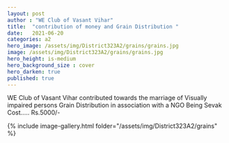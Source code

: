 ```yaml
---
layout: post
author : "WE Club of Vasant Vihar"
title:  "contribution of money and Grain Distribution "
date:   2021-06-20
categories: a2
hero_image: /assets/img/District323A2/grains/grains.jpg
image: /assets/img/District323A2/grains/grains.jpg
hero_height: is-medium
hero_background_size : cover
hero_darken: true
published: true
---
```


WE Club of Vasant Vihar contributed towards the marriage of Visually impaired persons  Grain Distribution in association with a NGO Being Sevak Cost..... Rs.5000/-

{% include image-gallery.html folder="/assets/img/District323A2/grains" %}